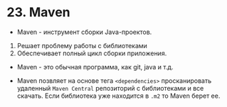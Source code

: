 # 23. Maven

* Maven - инструмент сборки Java-проектов.

1. Решает проблему работы с библиотеками
2. Обеспечивает полный цикл сборки приложения.

* Maven - это обычная программа, как git, java и т.д.

* Maven позвляет на основе тега `<dependencies>` просканировать удаленный `Maven Central` репозиторий с библиотеками и все скачать. Если библиотека уже находится в `.m2` то Maven берет ее.